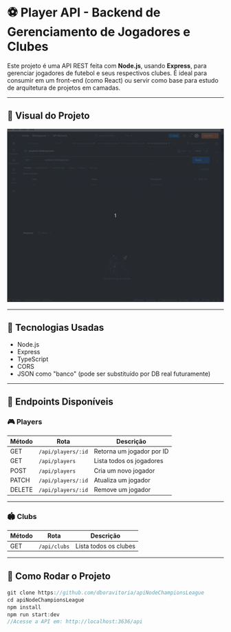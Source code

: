 # ⚽ Player API - Backend de Gerenciamento de Jogadores e Clubes

Este projeto é uma API REST feita com **Node.js**, usando **Express**, para gerenciar jogadores de futebol e seus respectivos clubes. É ideal para consumir em um front-end (como React) ou servir como base para estudo de arquitetura de projetos em camadas.

---

## 📸 Visual do Projeto

![Preview](public/preview.gif)


---

## 🚀 Tecnologias Usadas

- Node.js
- Express
- TypeScript
- CORS
- JSON como "banco" (pode ser substituído por DB real futuramente)

---

## 📌 Endpoints Disponíveis

### 🎮 Players

| Método | Rota                   | Descrição                       |
|--------|------------------------|---------------------------------|
| GET    | `/api/players/:id`     | Retorna um jogador por ID       |
| GET    | `/api/players`         | Lista todos os jogadores        |
| POST   | `/api/players`         | Cria um novo jogador            |
| PATCH  | `/api/players/:id`     | Atualiza um jogador             |
| DELETE | `/api/players/:id`     | Remove um jogador               |

---

### 🏟️ Clubs

| Método | Rota               | Descrição                     |
|--------|--------------------|-------------------------------|
| GET    | `/api/clubs`       | Lista todos os clubes         |

---

## 🧪 Como Rodar o Projeto

```js
git clone https://github.com/dboravitoria/apiNodeChampionsLeague
cd apiNodeChampionsLeague
npm install
npm run start:dev
//Acesse a API em: http://localhost:3636/api
```
